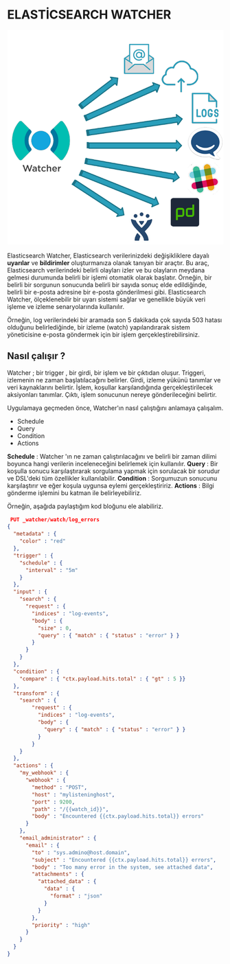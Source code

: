 # ELASTİCSEARCH WATCHER 

![enter image description here](https://raw.githubusercontent.com/fatihaydnrepo/elasticsearch-watcher/main/watcher1.png)


Elasticsearch Watcher, Elasticsearch verilerinizdeki değişikliklere dayalı **uyarılar** ve **bildirimler** oluşturmanıza olanak tanıyan bir araçtır. Bu araç, Elasticsearch verilerindeki belirli olayları izler ve bu olayların meydana gelmesi durumunda belirli bir işlemi otomatik olarak başlatır. Örneğin, bir belirli bir sorgunun sonucunda belirli bir sayıda sonuç elde edildiğinde, belirli bir e-posta adresine bir e-posta gönderilmesi gibi. Elasticsearch Watcher, ölçeklenebilir bir uyarı sistemi sağlar ve genellikle büyük veri işleme ve izleme senaryolarında kullanılır.

Örneğin, log verilerindeki bir aramada son 5 dakikada çok sayıda 503 hatası olduğunu belirlediğinde, bir izleme (watch) yapılandırarak sistem yöneticisine e-posta göndermek için bir işlem gerçekleştirebilirsiniz.

## Nasıl çalışır ? 


Watcher ; bir trigger ,  bir girdi, bir işlem ve bir çıktıdan oluşur. Triggeri, izlemenin ne zaman başlatılacağını belirler. Girdi, izleme yükünü tanımlar ve veri kaynaklarını belirtir. İşlem, koşullar karşılandığında gerçekleştirilecek aksiyonları tanımlar. Çıktı, işlem sonucunun nereye gönderileceğini belirtir.

Uygulamaya geçmeden önce, Watcher'ın nasıl çalıştığını anlamaya çalışalım.

-   Schedule
-   Query
-   Condition
-   Actions

**Schedule** :  Watcher 'ın ne zaman çalıştırılacağını ve belirli bir zaman dilimi boyunca hangi verilerin inceleneceğini belirlemek için kullanılır. 
**Query** :  Bir koşulla sonucu karşılaştırarak sorgulama yapmak için sorulacak bir sorudur ve DSL'deki tüm özellikler kullanılabilir.
**Condition** : Sorgumuzun sonucunu karşılaştırır ve eğer koşula uygunsa eylemi gerçekleştiririz.
**Actions** : Bilgi gönderme işlemini bu katman ile belirleyebiliriz. 

Örneğin, aşağıda paylaştığım kod bloğunu ele alabiliriz. 
```json
 PUT _watcher/watch/log_errors
{
  "metadata" : { 
    "color" : "red"
  },
  "trigger" : { 
    "schedule" : {
      "interval" : "5m"
    }
  },
  "input" : { 
    "search" : {
      "request" : {
        "indices" : "log-events",
        "body" : {
          "size" : 0,
          "query" : { "match" : { "status" : "error" } }
        }
      }
    }
  },
  "condition" : { 
    "compare" : { "ctx.payload.hits.total" : { "gt" : 5 }}
  },
  "transform" : { 
    "search" : {
        "request" : {
          "indices" : "log-events",
          "body" : {
            "query" : { "match" : { "status" : "error" } }
          }
        }
    }
  },
  "actions" : { 
    "my_webhook" : {
      "webhook" : {
        "method" : "POST",
        "host" : "mylisteninghost",
        "port" : 9200,
        "path" : "/{{watch_id}}",
        "body" : "Encountered {{ctx.payload.hits.total}} errors"
      }
    },
    "email_administrator" : {
      "email" : {
        "to" : "sys.admino@host.domain",
        "subject" : "Encountered {{ctx.payload.hits.total}} errors",
        "body" : "Too many error in the system, see attached data",
        "attachments" : {
          "attached_data" : {
            "data" : {
              "format" : "json"
            }
          }
        },
        "priority" : "high"
      }
    }
  }
}

